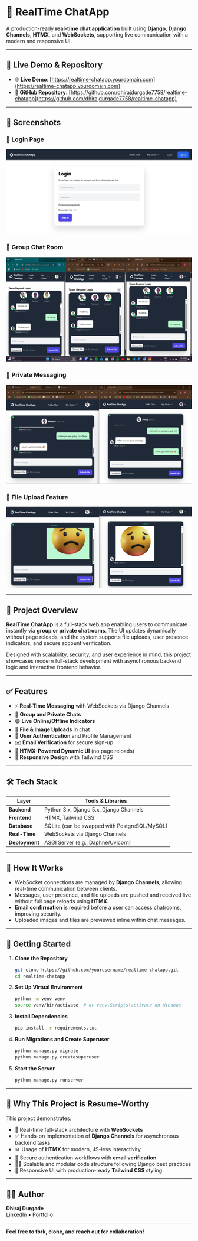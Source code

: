# 💬 RealTime ChatApp

A production-ready **real-time chat application** built using **Django**, **Django Channels**, **HTMX**, and **WebSockets**, supporting live communication with a modern and responsive UI.

---

## 🔗 Live Demo & Repository

- 🌐 **Live Demo**: [https://realtime-chatapp.yourdomain.com](https://realtime-chatapp.yourdomain.com)  
- 📁 **GitHub Repository**: [https://github.com/dhirajdurgade7758/realtime-chatapp](https://github.com/dhirajdurgade7758/realtime-chatapp)

---

## 📸 Screenshots

### 🔐 Login Page
![Login Screenshot](screenshots/login.png)

### 💬 Group Chat Room
![Group Chat Screenshot](screenshots/groupchat.png)

### 👤 Private Messaging
![Private Chat Screenshot](screenshots/privatechat.png)

### 📁 File Upload Feature
![File Upload Screenshot](screenshots/fileupload.png)

---

## 🚀 Project Overview

**RealTime ChatApp** is a full-stack web app enabling users to communicate instantly via **group or private chatrooms**. The UI updates dynamically without page reloads, and the system supports file uploads, user presence indicators, and secure account verification.

Designed with scalability, security, and user experience in mind, this project showcases modern full-stack development with asynchronous backend logic and interactive frontend behavior.

---

## ✅ Features

- ⚡ **Real-Time Messaging** with WebSockets via Django Channels  
- 💬 **Group and Private Chats**  
- 🟢 **Live Online/Offline Indicators**  
- 📎 **File & Image Uploads** in chat  
- 🔐 **User Authentication** and Profile Management  
- ✉️ **Email Verification** for secure sign-up  
- 🎨 **HTMX-Powered Dynamic UI** (no page reloads)  
- 📱 **Responsive Design** with Tailwind CSS  

---

## 🛠️ Tech Stack

| Layer       | Tools & Libraries                        |
|-------------|-------------------------------------------|
| **Backend** | Python 3.x, Django 5.x, Django Channels    |
| **Frontend**| HTMX, Tailwind CSS                        |
| **Database**| SQLite (can be swapped with PostgreSQL/MySQL) |
| **Real-Time**| WebSockets via Django Channels            |
| **Deployment**| ASGI Server (e.g., Daphne/Uvicorn)       |

---

## 🧩 How It Works

- WebSocket connections are managed by **Django Channels**, allowing real-time communication between clients.
- Messages, user presence, and file uploads are pushed and received live without full page reloads using **HTMX**.
- **Email confirmation** is required before a user can access chatrooms, improving security.
- Uploaded images and files are previewed inline within chat messages.

---

## 📂 Getting Started

1. **Clone the Repository**
    ```sh
    git clone https://github.com/yourusername/realtime-chatapp.git
    cd realtime-chatapp
    ```

2. **Set Up Virtual Environment**
    ```sh
    python -m venv venv
    source venv/bin/activate  # or venv\Scripts\activate on Windows
    ```

3. **Install Dependencies**
    ```sh
    pip install -r requirements.txt
    ```

4. **Run Migrations and Create Superuser**
    ```sh
    python manage.py migrate
    python manage.py createsuperuser
    ```

5. **Start the Server**
    ```sh
    python manage.py runserver
    ```

---

## 🎯 Why This Project is Resume-Worthy

This project demonstrates:

- 🔄 Real-time full-stack architecture with **WebSockets**
- ✅ Hands-on implementation of **Django Channels** for asynchronous backend tasks
- 📊 Usage of **HTMX** for modern, JS-less interactivity
- 🔐 Secure authentication workflows with **email verification**
- 🧑‍💻 Scalable and modular code structure following Django best practices
- 🎨 Responsive UI with production-ready **Tailwind CSS** styling

---

## 🙋‍♂️ Author

**Dhiraj Durgade**  
[LinkedIn](https://www.linkedin.com/in/darshan-durgade) • [Portfolio](https://yourportfolio.com)

---

**Feel free to fork, clone, and reach out for collaboration!**
